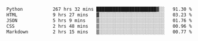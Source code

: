 <!--START_SECTION:waka-->

```txt
Python           267 hrs 32 mins ██████████████████████▓░░   91.30 %
HTML             9 hrs 27 mins   ▓░░░░░░░░░░░░░░░░░░░░░░░░   03.23 %
JSON             5 hrs 9 mins    ▒░░░░░░░░░░░░░░░░░░░░░░░░   01.76 %
CSS              2 hrs 48 mins   ▒░░░░░░░░░░░░░░░░░░░░░░░░   00.96 %
Markdown         2 hrs 15 mins   ▒░░░░░░░░░░░░░░░░░░░░░░░░   00.77 %
```

<!--END_SECTION:waka-->
